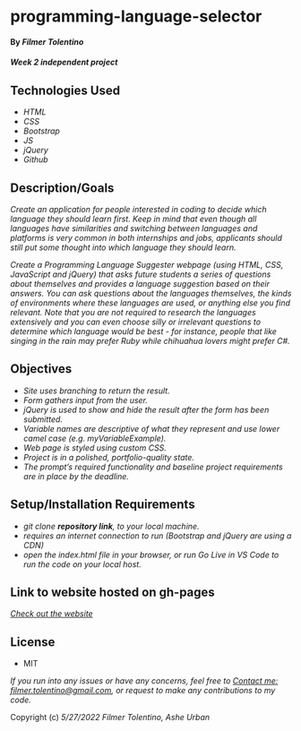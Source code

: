 # programming-language-selector

#### By _**Filmer Tolentino**_

#### _Week 2 independent project_

## Technologies Used

* _HTML_
* _CSS_
* _Bootstrap_
* _JS_
* _jQuery_
* _Github_

## Description/Goals

_Create an application for people interested in coding to decide which language they should learn first. Keep in mind that even though all languages have similarities and switching between languages and platforms is very common in both internships and jobs, applicants should still put some thought into which language they should learn._

_Create a Programming Language Suggester webpage (using HTML, CSS, JavaScript and jQuery) that asks future students a series of questions about themselves and provides a language suggestion based on their answers. You can ask questions about the languages themselves, the kinds of environments where these languages are used, or anything else you find relevant. Note that you are not required to research the languages extensively and you can even choose silly or irrelevant questions to determine which language would be best - for instance, people that like singing in the rain may prefer Ruby while chihuahua lovers might prefer C#._

## Objectives

* _Site uses branching to return the result._
* _Form gathers input from the user._
* _jQuery is used to show and hide the result after the form has been submitted._
* _Variable names are descriptive of what they represent and use lower camel case (e.g. myVariableExample)._
* _Web page is styled using custom CSS._
* _Project is in a polished, portfolio-quality state._
* _The prompt’s required functionality and baseline project requirements are in place by the deadline._

## Setup/Installation Requirements

* _git clone **repository link**, to your local machine._
* _requires an internet connection to run (Bootstrap and jQuery are using a CDN)_
* _open the index.html file in your browser, or run Go Live in VS Code to run the code on your local host._

## Link to website hosted on gh-pages

_[Check out the website](https://ftolentino.github.io/programming-language-selector/)_

## License
* MIT

_If you run into any issues or have any concerns, feel free to [Contact me: filmer.tolentino@gmail.com](mailto:filmer.tolentino@gmail.com), or request to make any contributions to my code._ 

Copyright (c) _5/27/2022_ _Filmer Tolentino, Ashe Urban_